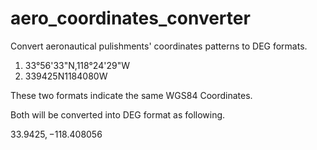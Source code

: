 # aero_coordinates_converter

Convert aeronautical pulishments' coordinates patterns to DEG formats.

1. 33°56'33"N,118°24'29"W
2. 339425N1184080W

These two formats indicate the same WGS84 Coordinates.

Both will be converted into DEG format as following.

$33.9425, -118.408056$

